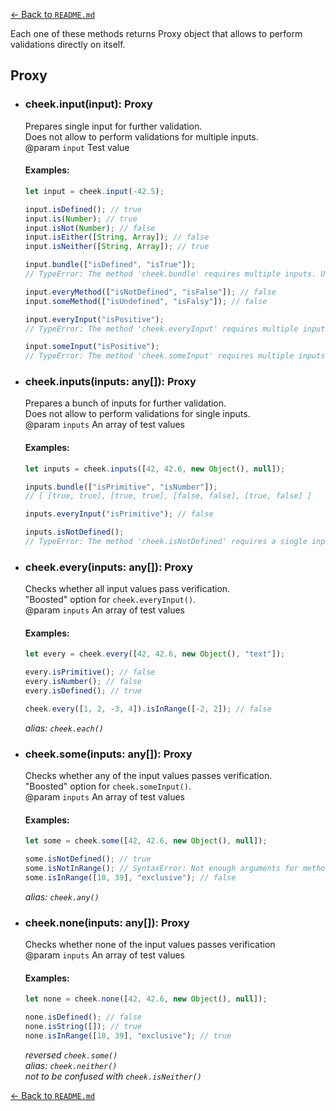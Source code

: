 [← Back to `README.md`](../README.md)

Each one of these methods returns Proxy object that allows to perform validations directly on itself.

## Proxy
- ### cheek.input(input): Proxy
  Prepares single input for further validation.  
  Does not allow to perform validations for multiple inputs.  
  @param `input` Test value  

  #### Examples:
  ```javascript
  let input = cheek.input(-42.5);

  input.isDefined(); // true
  input.is(Number); // true
  input.isNot(Number); // false
  input.isEither([String, Array]); // false
  input.isNeither([String, Array]); // true

  input.bundle(["isDefined", "isTrue"]);
  // TypeError: The method 'cheek.bundle' requires multiple inputs. Use 'cheek.inputs( ... ).bundle' instead

  input.everyMethod(["isNotDefined", "isFalse"]); // false
  input.someMethod(["isUndefined", "isFalsy"]); // false

  input.everyInput("isPositive");
  // TypeError: The method 'cheek.everyInput' requires multiple inputs. Use 'cheek.inputs( ... ).everyInput' instead

  input.someInput("isPositive");
  // TypeError: The method 'cheek.someInput' requires multiple inputs. Use 'cheek.inputs( ... ).someInput' instead
  ```

- ### cheek.inputs(inputs: any[]): Proxy
  Prepares a bunch of inputs for further validation.  
  Does not allow to perform validations for single inputs.  
  @param `inputs` An array of test values  

  #### Examples:
  ```javascript
  let inputs = cheek.inputs([42, 42.6, new Object(), null]);

  inputs.bundle(["isPrimitive", "isNumber"]);
  // [ [true, true], [true, true], [false, false], [true, false] ]

  inputs.everyInput("isPrimitive"); // false

  inputs.isNotDefined();
  // TypeError: The method 'cheek.isNotDefined' requires a single input. Use 'cheek.input( ... ).isNotDefined' instead
  ``` 

- ### cheek.every(inputs: any[]): Proxy
  Checks whether all input values pass verification.  
  "Boosted" option for `cheek.everyInput()`.  
  @param `inputs` An array of test values  

  #### Examples:
  ```javascript
  let every = cheek.every([42, 42.6, new Object(), "text"]);

  every.isPrimitive(); // false
  every.isNumber(); // false
  every.isDefined(); // true

  cheek.every([1, 2, -3, 4]).isInRange([-2, 2]); // false
  ``` 

  _alias: `cheek.each()`_  

- ### cheek.some(inputs: any[]): Proxy
  Checks whether any of the input values passes verification.  
  "Boosted" option for `cheek.someInput()`.  
  @param `inputs` An array of test values  

  #### Examples:
  ```javascript
  let some = cheek.some([42, 42.6, new Object(), null]);
  
  some.isNotDefined(); // true
  some.isNotInRange(); // SyntaxError: Not enough arguments for method 'cheek.isNotInRange' to proceed
  some.isInRange([10, 39], "exclusive"); // false
  ``` 

  _alias: `cheek.any()`_  

- ### cheek.none(inputs: any[]): Proxy
  Checks whether none of the input values passes verification  
  @param `inputs` An array of test values  

  #### Examples:
  ```javascript
  let none = cheek.none([42, 42.6, new Object(), null]);

  none.isDefined(); // false
  none.isString([]); // true
  none.isInRange([10, 39], "exclusive"); // true
  ``` 

  _reversed `cheek.some()`_  
  _alias: `cheek.neither()`_  
  _not to be confused with `cheek.isNeither()`_  

[← Back to `README.md`](../README.md)

